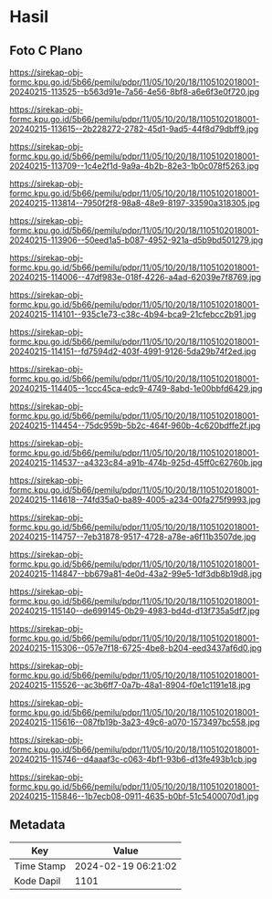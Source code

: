 # Hasil

## Foto C Plano

https://sirekap-obj-formc.kpu.go.id/5b66/pemilu/pdpr/11/05/10/20/18/1105102018001-20240215-113525--b563d91e-7a56-4e56-8bf8-a6e6f3e0f720.jpg

https://sirekap-obj-formc.kpu.go.id/5b66/pemilu/pdpr/11/05/10/20/18/1105102018001-20240215-113615--2b228272-2782-45d1-9ad5-44f8d79dbff9.jpg

https://sirekap-obj-formc.kpu.go.id/5b66/pemilu/pdpr/11/05/10/20/18/1105102018001-20240215-113709--1c4e2f1d-9a9a-4b2b-82e3-1b0c078f5263.jpg

https://sirekap-obj-formc.kpu.go.id/5b66/pemilu/pdpr/11/05/10/20/18/1105102018001-20240215-113814--7950f2f8-98a8-48e9-8197-33590a318305.jpg

https://sirekap-obj-formc.kpu.go.id/5b66/pemilu/pdpr/11/05/10/20/18/1105102018001-20240215-113906--50eed1a5-b087-4952-921a-d5b9bd501279.jpg

https://sirekap-obj-formc.kpu.go.id/5b66/pemilu/pdpr/11/05/10/20/18/1105102018001-20240215-114006--47df983e-018f-4226-a4ad-62039e7f8769.jpg

https://sirekap-obj-formc.kpu.go.id/5b66/pemilu/pdpr/11/05/10/20/18/1105102018001-20240215-114101--935c1e73-c38c-4b94-bca9-21cfebcc2b91.jpg

https://sirekap-obj-formc.kpu.go.id/5b66/pemilu/pdpr/11/05/10/20/18/1105102018001-20240215-114151--fd7594d2-403f-4991-9126-5da29b74f2ed.jpg

https://sirekap-obj-formc.kpu.go.id/5b66/pemilu/pdpr/11/05/10/20/18/1105102018001-20240215-114405--1ccc45ca-edc9-4749-8abd-1e00bbfd6429.jpg

https://sirekap-obj-formc.kpu.go.id/5b66/pemilu/pdpr/11/05/10/20/18/1105102018001-20240215-114454--75dc959b-5b2c-464f-960b-4c620bdffe2f.jpg

https://sirekap-obj-formc.kpu.go.id/5b66/pemilu/pdpr/11/05/10/20/18/1105102018001-20240215-114537--a4323c84-a91b-474b-925d-45ff0c62760b.jpg

https://sirekap-obj-formc.kpu.go.id/5b66/pemilu/pdpr/11/05/10/20/18/1105102018001-20240215-114618--74fd35a0-ba89-4005-a234-00fa275f9993.jpg

https://sirekap-obj-formc.kpu.go.id/5b66/pemilu/pdpr/11/05/10/20/18/1105102018001-20240215-114757--7eb31878-9517-4728-a78e-a6f11b3507de.jpg

https://sirekap-obj-formc.kpu.go.id/5b66/pemilu/pdpr/11/05/10/20/18/1105102018001-20240215-114847--bb679a81-4e0d-43a2-99e5-1df3db8b19d8.jpg

https://sirekap-obj-formc.kpu.go.id/5b66/pemilu/pdpr/11/05/10/20/18/1105102018001-20240215-115140--de699145-0b29-4983-bd4d-d13f735a5df7.jpg

https://sirekap-obj-formc.kpu.go.id/5b66/pemilu/pdpr/11/05/10/20/18/1105102018001-20240215-115306--057e7f18-6725-4be8-b204-eed3437af6d0.jpg

https://sirekap-obj-formc.kpu.go.id/5b66/pemilu/pdpr/11/05/10/20/18/1105102018001-20240215-115526--ac3b6ff7-0a7b-48a1-8904-f0e1c1191e18.jpg

https://sirekap-obj-formc.kpu.go.id/5b66/pemilu/pdpr/11/05/10/20/18/1105102018001-20240215-115616--087fb19b-3a23-49c6-a070-1573497bc558.jpg

https://sirekap-obj-formc.kpu.go.id/5b66/pemilu/pdpr/11/05/10/20/18/1105102018001-20240215-115746--d4aaaf3c-c063-4bf1-93b6-d13fe493b1cb.jpg

https://sirekap-obj-formc.kpu.go.id/5b66/pemilu/pdpr/11/05/10/20/18/1105102018001-20240215-115846--1b7ecb08-0911-4635-b0bf-51c5400070d1.jpg


## Metadata

| Key        | Value               |
| ---------- | ------------------- |
| Time Stamp | 2024-02-19 06:21:02 |
| Kode Dapil | 1101                |



